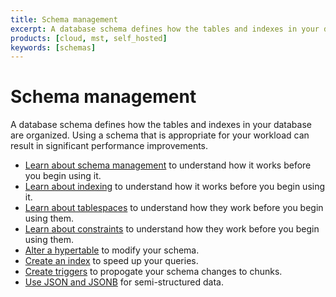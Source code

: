 ```yaml
---
title: Schema management
excerpt: A database schema defines how the tables and indexes in your database are organized
products: [cloud, mst, self_hosted]
keywords: [schemas]
---
```


# Schema management

A database schema defines how the tables and indexes in your database are
organized. Using a schema that is appropriate for your workload can result in
significant performance improvements.

*   [Learn about schema management][about-schema] to understand how it works
    before you begin using it.
*   [Learn about indexing][about-indexing] to understand how it works before you
    begin using it.
*   [Learn about tablespaces][about-tablespaces] to understand how they work before
    you begin using them.
*   [Learn about constraints][about-constraints] to understand how they work before
    you begin using them.
*   [Alter a hypertable][schema-alter] to modify your schema.
*   [Create an index][schema-indexing] to speed up your queries.
*   [Create triggers][schema-triggers] to propogate your schema changes to chunks.
*   [Use JSON and JSONB][schema-json] for semi-structured data.

[about-constraints]: /timescaledb/:currentVersion:/how-to-guides/schema-management/about-constraints
[about-indexing]: /timescaledb/:currentVersion:/how-to-guides/schema-management/about-indexing
[about-schema]: /timescaledb/:currentVersion:/how-to-guides/schema-management/about-schemas
[about-tablespaces]: /timescaledb/:currentVersion:/how-to-guides/schema-management/about-tablespaces
[schema-alter]: /timescaledb/:currentVersion:/how-to-guides/schema-management/alter
[schema-indexing]: /timescaledb/:currentVersion:/how-to-guides/schema-management/indexing
[schema-json]: /timescaledb/:currentVersion:/how-to-guides/schema-management/json
[schema-triggers]: /timescaledb/:currentVersion:/how-to-guides/schema-management/triggers
